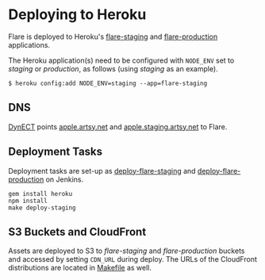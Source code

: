 # Deploying to Heroku

Flare is deployed to Heroku's [flare-staging](https://dashboard.heroku.com/apps/flare-staging) and [flare-production](https://dashboard.heroku.com/apps/flare-production) applications.

The Heroku application(s) need to be configured with `NODE_ENV` set to *staging* or *production*, as follows (using *staging* as an example).

```
$ heroku config:add NODE_ENV=staging --app=flare-staging
```

## DNS

[DynECT](http://manage.dynect.com) points [apple.artsy.net](http://apple.artsy.net) and [apple.staging.artsy.net](http://apple.staging.artsy.net) to Flare.

## Deployment Tasks

Deployment tasks are set-up as [deploy-flare-staging](http://joe.artsy.net:9000/job/deploy-flare-staging) and [deploy-flare-production](http://joe.artsy.net:9000/job/deploy-flare-production) on Jenkins.

```
gem install heroku
npm install
make deploy-staging
```

## S3 Buckets and CloudFront

Assets are deployed to S3 to *flare-staging* and *flare-production* buckets and accessed by setting `CDN_URL` during deploy. The URLs of the CloudFront distributions are located in [Makefile](../Makefile) as well.
